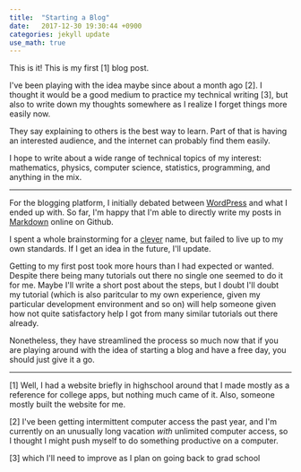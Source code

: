 ```yaml
---
title:  "Starting a Blog"
date:   2017-12-30 19:30:44 +0900
categories: jekyll update
use_math: true
---
```


This is it! This is my first [1] blog post.

I've been playing with the idea maybe since about a month ago [2].
I thought it would be a good medium to practice my technical writing [3], but also to write down my thoughts somewhere as I realize I forget things more easily now.

They say explaining to others is the best way to learn. Part of that is having an interested audience, and the internet can probably find them easily. 

I hope to write about a wide range of technical topics of my interest: mathematics, physics, computer science, statistics, programming, and anything in the mix.

---------

For the blogging platform, I initially debated between [WordPress][word-press] and what I ended up with. So far, I'm happy that I'm able to directly write my posts in [Markdown][markdown] online on Github.

I spent a whole brainstorming for a [clever][in-theory] name, but failed to live up to my own standards. If I get an idea in the future, I'll update.

Getting to my first post took more hours than I had expected or wanted. Despite there being many tutorials out there no single one seemed to do it for me. Maybe I'll write a short post about the steps, but I doubt I'll doubt my tutorial (which is also paritcular to my own experience, given my particular development environment and so on) will help someone given how not quite satisfactory help I got from many similar tutorials out there already.

Nonetheless, they have streamlined the process so much now that if you are playing around with the idea of starting a blog and have a free day, you should just give it a go.

----

[1] Well, I had a website briefly in highschool around that I made mostly as a reference for college apps, but nothing much came of it. Also, someone mostly built the website for me.

[2] I've been getting intermittent computer access the past year, and I'm currently on an unusually long vacation *with* unlimited computer access, so I thought I might push myself to do something productive on a computer.

[3] which I'll need to improve as I plan on going back to grad school


[word-press]: https://wordpress.com/

[markdown]: https://en.wikipedia.org/wiki/Markdown

[in-theory]: https://lucatrevisan.wordpress.com/

